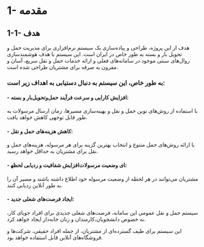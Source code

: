 
# 1- مقدمه


## 1-1- هدف
هدف از این پروژه، طراحی و پیاده‌سازی یک سیستم نرم‌افزاری برای مدیریت حمل و تحویل بار و بسته به طور خاص در ایران است. این سیستم با هدف هوشمندسازی روال‌های سنتی موجود در سامانه‌های فعلی و ارائه خدمات حمل و نقل سریع، آسان و مقرون به صرفه برای مشتریان طراحی شده است.

### به طور خاص، این سیستم به دنبال دستیابی به اهداف زیر است:

#### - افزایش کارایی و سرعت فرآیند حمل‌و‌تحویل‌بار و بسته:
  با استفاده از روش‌های نوین حمل و نقل و بهینه‌سازی مسیرها، زمان ارسال مرسولات به طور قابل توجهی کاهش خواهد یافت.
#### - کاهش هزینه‌های حمل و نقل:
با ارائه روش‌های حمل متنوع و انتخاب بهترین گزینه برای هر مرسوله، هزینه‌های حمل و نقل برای مشتریان به حداقل خواهد رسید.
#### - افزایش شفافیت و ردیابی لحظه‎ای وضعیت مرسولات:
مشتریان می‌توانند در هر لحظه از وضعیت مرسوله خود اطلاع داشته باشند و مسیر آن را به طور آنلاین ردیابی کنند.
#### - ایجاد فرصت‌های شغلی جدید:
سیستم حمل و نقل عمومی این سامانه، فرصت‌های شغلی جدیدی برای افراد جویای کار، به خصوص دانشجویان،کارمندان و زنان خانه‌دار ایجاد خواهد کرد.

این سیستم برای طیف گسترده‌ای از مشتریان، از جمله افراد حقیقی، شرکت‌ها و فروشگاه‌های آنلاین قابل استفاده خواهد بود. 